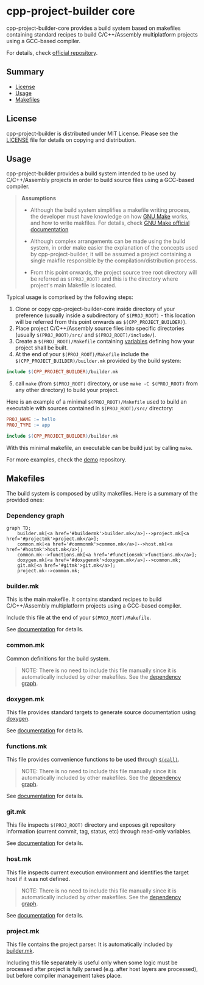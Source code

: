 # cpp-project-builder core

cpp-project-builder-core provides a build system based on makefiles containing standard recipes to build C/C++/Assembly multiplatform projects using a GCC-based compiler.

For details, check [official repository](https://github.com/ljbo82/cpp-project-builder-core).

## Summary

* [License](#license)
* [Usage](#usage)
* [Makefiles](#makefiles)

## License

cpp-project-builder is distributed under MIT License. Please see the [LICENSE](LICENSE) file for details on copying and distribution.

## Usage

cpp-project-builder provides a build system intended to be used by C/C++/Assembly projects in order to build source files using a GCC-based compiler.

> **Assumptions**
>
> * Although the build system simplifies a makefile writing process, the developer must have knowledge on how [GNU Make](https://www.gnu.org/software/make/) works, and how to write makfiles. For details, check [GNU Make official documentation](https://www.gnu.org/software/make/manual/make.html)
>
> * Although complex arrangements can be made using the build system, in order make easier the explanation of the concepts used by cpp-project-builder, it will be assumed a project containing a single makfile responsible by the compilation/distribution process.
>
> * From this point onwards, the project source tree root directory will be referred as `$(PROJ_ROOT)` and this is the directory where project's main Makefile is located.

Typical usage is comprised by the following steps:

1. Clone or copy cpp-project-builder-core inside directory of your preference (usually inside a subdirectory of `$(PROJ_ROOT)` - this location will be referred from this point onwards as `$(CPP_PROJECT_BUILDER)`).
2. Place project C/C++/Assembly source files into specific directories (usually `$(PROJ_ROOT)/src/` and `$(PROJ_ROOT)/include/`).
3. Create a `$(PROJ_ROOT)/Makefile` containing [variables](https://www.gnu.org/software/make/manual/make.html#Using-Variables) defining how your project shall be built.
4. At the end of your `$(PROJ_ROOT)/Makefile` include the `$(CPP_PROJECT_BUILDER)/builder.mk` provided by the build system:

  ```Makefile
  include $(CPP_PROJECT_BUILDER)/builder.mk
  ```

5. call `make` (from `$(PROJ_ROOT)` directory, or use `make -C $(PROJ_ROOT)` from any other directory) to build your project.

Here is an example of a minimal `$(PROJ_ROOT)/Makefile` used to build an executable with sources contained in `$(PROJ_ROOT)/src/` directory:

```Makefile
PROJ_NAME := hello
PROJ_TYPE := app

include $(CPP_PROJECT_BUILDER)/builder.mk
```

With this minimal makefile, an executable can be build just by calling `make`.

For more examples, check the [demo](https://github.com/ljbo82/cpp-project-builder-demos) repository.

## Makefiles

The build system is composed by utility makefiles. Here is a summary of the provided ones:

### Dependency graph

```mermaid
graph TD;
    builder.mk[<a href='#buildermk'>builder.mk</a>]-->project.mk[<a href='#projectmk'>project.mk</a>];
    common.mk[<a href='#commonmk'>common.mk</a>]-->host.mk[<a href='#hostmk'>host.mk</a>];
    common.mk-->functions.mk[<a href='#functionsmk'>functions.mk</a>];
    doxygen.mk[<a href='#doxygenmk'>doxygen.mk</a>]-->common.mk;
    git.mk[<a href='#gitmk'>git.mk</a>];
    project.mk-->common.mk;
```

### builder.mk

This is the main makefile. It contains standard recipes to build C/C++/Assembly multiplatform projects using a GCC-based compiler.

Include this file at the end of your `$(PROJ_ROOT)/Makefile`.

See [documentation](https://github.com/ljbo82/cpp-project-builder-doc/blob/master/builder.mk.md) for details.

### common.mk

Common definitions for the build system.

> NOTE: There is no need to include this file manually since it is automatically included by other makefiles. See the [dependency graph](#dependency-graph).

### doxygen.mk

This file provides standard targets to generate source documentation using [doxygen](https://www.doxygen.nl/index.html).

See [documentation](https://github.com/ljbo82/cpp-project-builder-doc/blob/master/doxygen.mk.md) for details.

### functions.mk

This file provides convenience functions to be used through [`$(call)`](https://www.gnu.org/software/make/manual/make.html#Call-Function).

> NOTE: There is no need to include this file manually since it is automatically included by other makefiles. See the [dependency graph](#dependency-graph).

See [documentation](https://github.com/ljbo82/cpp-project-builder-doc/blob/master/functions.mk.md) for details.

### git.mk

This file inspects `$(PROJ_ROOT)` directory and exposes git repository information (current commit, tag, status, etc) through read-only variables.

See [documentation](https://github.com/ljbo82/cpp-project-builder-doc/blob/master/git.mk.md) for details.

### host.mk

This file inspects current execution environment and identifies the target host if it was not defined.

> NOTE: There is no need to include this file manually since it is automatically included by other makefiles. See the [dependency graph](#dependency-graph).

See [documentation](https://github.com/ljbo82/cpp-project-builder-doc/blob/master/host.mk.md) for details.

### project.mk

This file contains the project parser. It is automatically included by [builder.mk](#buildermk).

Including this file separately is useful only when some logic must be processed after project is fully parsed (e.g. after host layers are processed), but before compiler management takes place.
